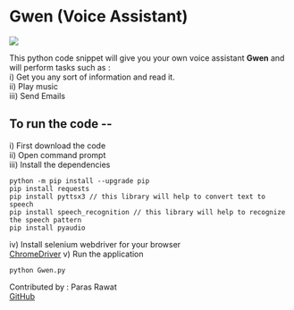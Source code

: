 # Gwen (Voice Assistant)

<img src = "https://raw.githubusercontent.com/Paras0-7/Gwen/main/Gwen.png">

This python code snippet will give you your own voice assistant <b>Gwen</b> and will perform tasks such as : <br>
 i)   Get you any sort of information and read it.<br>
 ii)  Play music<br>
 iii) Send Emails

## To run the code --
i)   First download the code <br>
ii)  Open command prompt <br>
iii) Install the dependencies <br>

```
python -m pip install --upgrade pip
pip install requests
pip install pyttsx3 // this library will help to convert text to speech
pip install speech_recognition // this library will help to recognize the speech pattern
pip install pyaudio 

```
iv) Install selenium webdriver for your browser<br> 
[ChromeDriver](https://chromedriver.chromium.org/downloads)
v)  Run the application
```
python Gwen.py
```


Contributed by : Paras Rawat <br>
[GitHub](https://github.com/Paras0-7)




